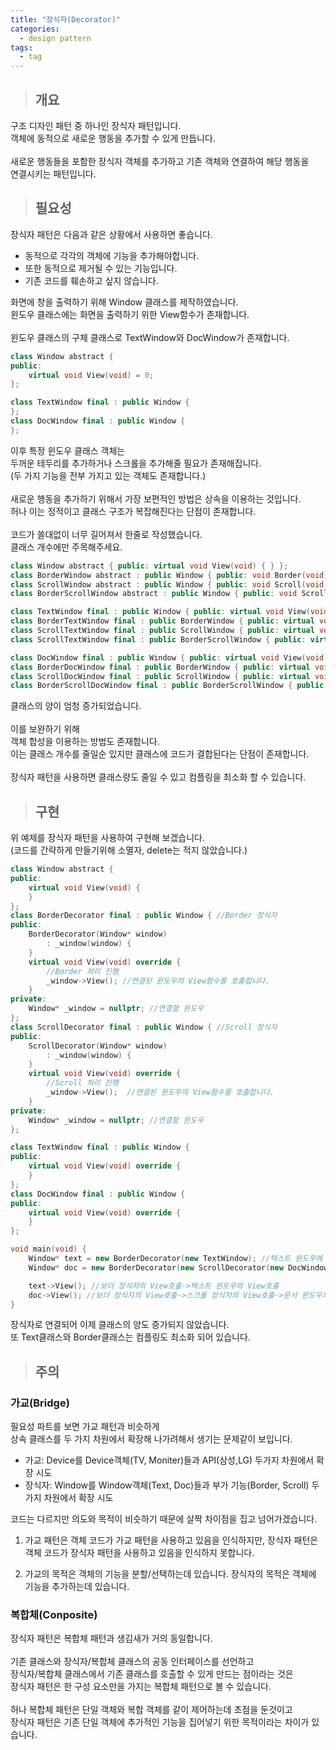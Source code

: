 ```yaml
---
title: "장식자(Decorator)"
categories:
  - design pattern
tags:
  - tag
---
```

> ## 개요

구조 디자인 패턴 중 하나인 장식자 패턴입니다.<br>
객체에 동적으로 새로운 행동을 추가할 수 있게 만듭니다.<br>
<br>
새로운 행동들을 포함한 장식자 객체를 추가하고 기존 객체와 연결하여 해당 행동을<br>
연결시키는 패턴입니다.<br>
> ## 필요성

장식자 패턴은 다음과 같은 상황에서 사용하면 좋습니다.
- 동적으로 각각의 객체에 기능을 추가해야합니다.
- 또한 동적으로 제거될 수 있는 기능입니다.
- 기존 코드를 훼손하고 싶지 않습니다.

화면에 창을 출력하기 위해 Window 클래스를 제작하였습니다.<br>
윈도우 클래스에는 화면을 출력하기 위한 View함수가 존재합니다.<br>
<br>
윈도우 클래스의 구체 클래스로 TextWindow와 DocWindow가 존재합니다.
```cpp
class Window abstract {
public:
	virtual void View(void) = 0;
};

class TextWindow final : public Window {
};
class DocWindow final : public Window {
};
```
이후 특정 윈도우 클래스 객체는<br>
두꺼운 테두리를 추가하거나 스크롤을 추가해줄 필요가 존재해집니다.<br>
(두 가지 기능을 전부 가지고 있는 객체도 존재합니다.)<br>
<br>
새로운 행동을 추가하기 위해서 가장 보편적인 방법은 상속을 이용하는 것입니다.<br>
허나 이는 정적이고 클래스 구조가 복잡해진다는 단점이 존재합니다.<br>
<br>
코드가 쓸대없이 너무 길어져서 한줄로 작성했습니다.<br>
클래스 개수에만 주목해주세요.
```cpp
class Window abstract { public: virtual void View(void) { } };
class BorderWindow abstract : public Window { public: void Border(void) { } };
class ScrollWindow abstract : public Window { public: void Scroll(void) { } };
class BorderScrollWindow abstract : public Window { public: void Scroll(void) { } void Border(void) { } };

class TextWindow final : public Window { public: virtual void View(void) override { } };
class BorderTextWindow final : public BorderWindow { public: virtual void View(void) override { Border(); } };
class ScrollTextWindow final : public ScrollWindow { public: virtual void View(void) override { Scroll(); } };
class ScrollTextWindow final : public BorderScrollWindow { public: virtual void View(void) override { Border(); Scroll(); } };

class DocWindow final : public Window { public: virtual void View(void) override { } };
class BorderDocWindow final : public BorderWindow { public: virtual void View(void) override { Border(); } };
class ScrollDocWindow final : public ScrollWindow { public: virtual void View(void) override { Scroll(); } };
class BorderScrollDocWindow final : public BorderScrollWindow { public: virtual void View(void) override { Border(); Scroll(); } };
```
클래스의 양이 엄청 증가되었습니다.<br>
<br>
이를 보완하기 위해<br>
객체 합성을 이용하는 방법도 존재합니다.<br>
이는 클래스 개수를 줄일순 있지만 클래스에 코드가 결합된다는 단점이 존재합니다.<br>
<br>
장식자 패턴을 사용하면 클래스량도 줄일 수 있고 컴플링을 최소화 할 수 있습니다. 
> ## 구현

위 예제를 장식자 패턴을 사용하여 구현해 보겠습니다.<br>
(코드를 간략하게 만들기위해 소멸자, delete는 적지 않았습니다.)
```cpp
class Window abstract {
public:
	virtual void View(void) {
	}
};
class BorderDecorator final : public Window { //Border 장식자
public:
	BorderDecorator(Window* window)
		: _window(window) {
	}
	virtual void View(void) override {
		//Border 처리 진행
		_window->View(); //연결된 윈도우의 View함수를 호출합니다.
	}
private:
	Window* _window = nullptr; //연결할 윈도우
};
class ScrollDecorator final : public Window { //Scroll 장식자
public:
	ScrollDecorator(Window* window)
		: _window(window) {
	}
	virtual void View(void) override {
		//Scroll 처리 진행
		_window->View();  //연결된 윈도우의 View함수를 호출합니다.
	}
private:
	Window* _window = nullptr; //연결할 윈도우
};

class TextWindow final : public Window {
public:
	virtual void View(void) override {
	}
};
class DocWindow final : public Window {
public:
	virtual void View(void) override {
	}
};

void main(void) {
	Window* text = new BorderDecorator(new TextWindow); //텍스트 윈도우에 보더 장식자를 연결합니다.
	Window* doc = new BorderDecorator(new ScrollDecorator(new DocWindow)); //문서 윈도우에 보더, 스크롤 장식자를 연결합니다.

	text->View(); //보더 장식자의 View호출->텍스트 윈도우의 View호출
	doc->View(); //보더 장식자의 View호출->스크롤 장식자의 View호출->문서 윈도우의 View호출
}
```
장식자로 연결되어 이제 클래스의 양도 증가되지 않았습니다.<br>
또 Text클래스와 Border클래스는 컴플링도 최소화 되어 있습니다.<br>
> ## 주의

### 가교(Bridge)
필요성 파트를 보면 가교 패턴과 비슷하게<br>
상속 클래스를 두 가지 차원에서 확장해 나가려해서 생기는 문제같이 보입니다.
- 가교: Device를 Device객체(TV, Moniter)들과 API(삼성,LG) 두가지 차원에서 확장 시도
- 장식자: Window를 Window객체(Text, Doc)들과 부가 기능(Border, Scroll) 두가지 차원에서 확장 시도

코드는 다르지만 의도와 목적이 비슷하기 때문에 살짝 차이점을 집고 넘어가겠습니다.
1. 가교 패턴은 객체 코드가 가교 패턴을 사용하고 있음을 인식하지만,
장식자 패턴은 객체 코드가 장식자 패턴을 사용하고 있음을 인식하지 못합니다.

2. 가교의 목적은 객체의 기능을 분할/선택하는데 있습니다.
장식자의 목적은 객체에 기능을 추가하는데 있습니다.

### 복합체(Conposite)
장식자 패턴은 복합체 패턴과 생김새가 거의 동일합니다.<br>
<br>
기존 클래스와 장식자/복합체 클래스의 공동 인터페이스를 선언하고<br>
장식자/복합체 클래스에서 기존 클래스를 호출할 수 있게 만드는 점이라는 것은<br>
장식자 패턴은 한 구성 요소만을 가지는 복합체 패턴으로 볼 수 있습니다.<br>
<br>
허나 복합체 패턴은 단일 객체와 복합 객체를 같이 제어하는데 초점을 둔것이고<br>
장식자 패턴은 기존 단일 객체에 추가적인 기능을 집어넣기 위한 목적이라는 차이가 있습니다.
